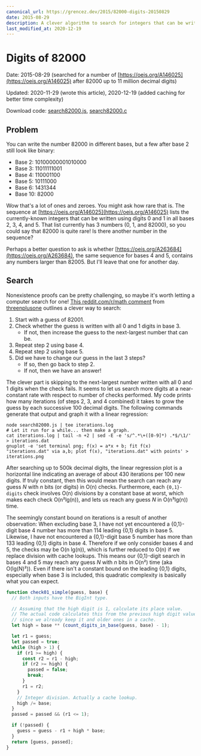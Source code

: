 ```yaml
---
canonical_url: https://grencez.dev/2015/82000-digits-20150829
date: 2015-08-29
description: A clever algorithm to search for integers that can be written with ones and zeroes in several bases.
last_modified_at: 2020-12-19
---
```


# Digits of 82000

Date: 2015-08-29 (searched for a number of [https://oeis.org/A146025](https://oeis.org/A146025) after 82000 up to 11 million decimal digits)

Updated: 2020-11-29 (wrote this article), 2020-12-19 (added caching for better time complexity)

Download code: [search82000.js](search82000.js), [search82000.c](search82000.c)

## Problem

You can write the number 82000 in different bases, but a few after base 2 still look like binary:

* Base 2: 10100000001010000
* Base 3: 11011111001
* Base 4: 110001100
* Base 5: 10111000
* Base 6: 1431344
* Base 10: 82000

Wow that's a lot of ones and zeroes.
You might ask how rare that is.
The sequence at [https://oeis.org/A146025](https://oeis.org/A146025) lists the currently-known integers that can be written using digits 0 and 1 in all bases 2, 3, 4, and 5.
That list currently has 3 numbers (0, 1, and 82000), so you could say that 82000 is quite rare!
Is there another number in the sequence?

Perhaps a better question to ask is whether [https://oeis.org/A263684](https://oeis.org/A263684), the same sequence for bases 4 and 5, contains any numbers larger than 82005.
But I'll leave that one for another day.

## Search

Nonexistence proofs can be pretty challenging, so maybe it's worth letting a computer search for one!
[This reddit.com/r/math comment](https://www.reddit.com/r/math/comments/36jq0k/a_curious_property_of_82000/crf0pkn) from [threenplusone](https://www.reddit.com/user/threenplusone/) outlines a clever way to search:

1. Start with a guess of 82001.
2. Check whether the guess is written with all 0 and 1 digits in base 3.
   * If not, then increase the guess to the next-largest number that can be.
3. Repeat step 2 using base 4.
4. Repeat step 2 using base 5.
5. Did we have to change our guess in the last 3 steps?
   * If so, then go back to step 2.
   * If not, then we have an answer!

The clever part is skipping to the next-largest number written with all 0 and 1 digits when the check fails.
It seems to let us search more digits at a near-constant rate with respect to number of checks performed.
My code prints how many iterations (of steps 2, 3, and 4 combined) it takes to grow the guess by each successive 100 decimal digits.
The following commands generate that output and graph it with a linear regression:

```shell
node search82000.js | tee iterations.log
# Let it run for a while... then make a graph.
cat iterations.log | tail -n +2 | sed -E -e 's/^.*\+([0-9]*) .*$/\1/' > iterations.dat
gnuplot -e 'set terminal png; f(x) = a*x + b; fit f(x) "iterations.dat" via a,b; plot f(x), "iterations.dat" with points' > iterations.png
```

After searching up to 500k decimal digits, the linear regression plot is a horizontal line indicating an average of about 430 iterations per 100 new digits.
If truly constant, then this would mean the search can reach any guess *N* with *n* bits (or digits) in O(n) checks.
Furthermore, each `{0,1}-digits` check involves O(n) divisions by a constant base at worst, which makes each check O(n&sup2;lg(n)), and lets us reach any guess *N* in O(n&sup3;lg(n)) time.

The seemingly constant bound on iterations is a result of another observation: When excluding base 3, I have not yet encountered a {0,1}-digit base 4 number has more than 114 leading {0,1} digits in base 5.
Likewise, I have not encountered a {0,1}-digit base 5 number has more than 133 leading {0,1} digits in base 4.
Therefore if we only consider bases 4 and 5, the checks may be O(n lg(n)), which is further reduced to O(n) if we replace division with cache lookups.
This means our {0,1}-digit search in bases 4 and 5 may reach any guess *N* with *n* bits in O(n&sup2;) time (aka O(lg(N)&sup2;)).
Even if there isn't a constant bound on the leading {0,1} digits, especially when base 3 is included, this quadratic complexity is basically what you can expect.

```javascript
function check01_simple(guess, base) {
  // Both inputs have the BigInt type.

  // Assuming that the high digit is 1, calculate its place value.
  // The actual code calculates this from the previous high digit value
  // since we already keep it and older ones in a cache.
  let high = base ** (count_digits_in_base(guess, base) - 1);

  let r1 = guess;
  let passed = true;
  while (high > 1) {
    if (r1 >= high) {
      const r2 = r1 - high;
      if (r2 >= high) {
        passed = false;
        break;
      }
      r1 = r2;
    }
    // Integer division. Actually a cache lookup.
    high /= base;
  }
  passed = passed && (r1 <= 1);

  if (!passed) {
    guess = guess - r1 + high * base;
  }
  return [guess, passed];
}
```
